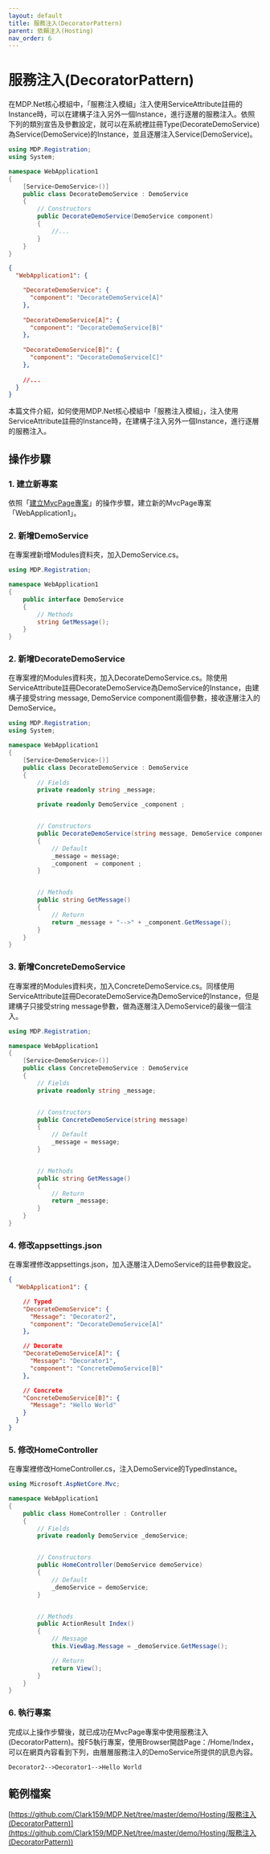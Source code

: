 ```yaml
---
layout: default
title: 服務注入(DecoratorPattern)
parent: 依賴注入(Hosting)
nav_order: 6
---
```


# 服務注入(DecoratorPattern)

在MDP.Net核心模組中，「服務注入模組」注入使用ServiceAttribute註冊的Instance時，可以在建構子注入另外一個Instance，進行逐層的服務注入。依照下列的類別宣告及參數設定，就可以在系統裡註冊Type(DecorateDemoService)為Service(DemoService)的Instance，並且逐層注入Service(DemoService)。

```csharp
using MDP.Registration;
using System;

namespace WebApplication1
{
    [Service<DemoService>()]
    public class DecorateDemoService : DemoService
    {
        // Constructors
        public DecorateDemoService(DemoService component)
        {
            //...
        }
    }
}
```

```json
{
  "WebApplication1": {

    "DecorateDemoService": {
      "component": "DecorateDemoService[A]"
    },
    
    "DecorateDemoService[A]": {
      "component": "DecorateDemoService[B]"
    },
    
    "DecorateDemoService[B]": {
      "component": "DecorateDemoService[C]"
    },
    
    //...
  }
}
```

本篇文件介紹，如何使用MDP.Net核心模組中「服務注入模組」，注入使用ServiceAttribute註冊的Instance時，在建構子注入另外一個Instance，進行逐層的服務注入。

## 操作步驟

### 1. 建立新專案

依照「[建立MvcPage專案](../../QuickStart/建立MvcPage專案/建立MvcPage專案.html)」的操作步驟，建立新的MvcPage專案「WebApplication1」。

### 2. 新增DemoService

在專案裡新增Modules資料夾，加入DemoService.cs。

```csharp
using MDP.Registration;

namespace WebApplication1
{
    public interface DemoService
    {
        // Methods
        string GetMessage();
    }
}
```

### 2. 新增DecorateDemoService

在專案裡的Modules資料夾，加入DecorateDemoService.cs。除使用ServiceAttribute註冊DecorateDemoService為DemoService的Instance，由建構子接受string message, DemoService component兩個參數，接收逐層注入的DemoService。

```csharp
using MDP.Registration;
using System;

namespace WebApplication1
{
    [Service<DemoService>()]
    public class DecorateDemoService : DemoService
    {
        // Fields
        private readonly string _message;

        private readonly DemoService _component ;


        // Constructors
        public DecorateDemoService(string message, DemoService component)
        {
            // Default
            _message = message;
            _component  = component ;
        }


        // Methods
        public string GetMessage()
        {
            // Return
            return _message + "-->" + _component.GetMessage();
        }
    }
}
```

### 3. 新增ConcreteDemoService

在專案裡的Modules資料夾，加入ConcreteDemoService.cs。同樣使用ServiceAttribute註冊DecorateDemoService為DemoService的Instance，但是建構子只接受string message參數，做為逐層注入DemoService的最後一個注入。

```csharp
using MDP.Registration;

namespace WebApplication1
{
    [Service<DemoService>()]
    public class ConcreteDemoService : DemoService
    {
        // Fields
        private readonly string _message;


        // Constructors
        public ConcreteDemoService(string message)
        {
            // Default
            _message = message;
        }


        // Methods
        public string GetMessage()
        {
            // Return
            return _message;
        }
    }
}
```

### 4. 修改appsettings.json

在專案裡修改appsettings.json，加入逐層注入DemoService的註冊參數設定。

```json
{
  "WebApplication1": {

    // Typed
    "DecorateDemoService": {
      "Message": "Decorator2",
      "component": "DecorateDemoService[A]"
    },

    // Decorate
    "DecorateDemoService[A]": {
      "Message": "Decorator1",
      "component": "ConcreteDemoService[B]"
    },

    // Concrete
    "ConcreteDemoService[B]": {
      "Message": "Hello World"
    }
  }
}
```

### 5. 修改HomeController

在專案裡修改HomeController.cs，注入DemoService的TypedInstance。

```csharp
using Microsoft.AspNetCore.Mvc;

namespace WebApplication1
{
    public class HomeController : Controller
    {
        // Fields
        private readonly DemoService _demoService;


        // Constructors
        public HomeController(DemoService demoService)
        {
            // Default
            _demoService = demoService;
        }


        // Methods
        public ActionResult Index()
        {
            // Message
            this.ViewBag.Message = _demoService.GetMessage();

            // Return
            return View();
        }
    }
}

```

### 6. 執行專案

完成以上操作步驟後，就已成功在MvcPage專案中使用服務注入(DecoratorPattern)。按F5執行專案，使用Browser開啟Page：/Home/Index，可以在網頁內容看到下列，由層層服務注入的DemoService所提供的訊息內容。

```
Decorator2-->Decorator1-->Hello World
```

## 範例檔案

[https://github.com/Clark159/MDP.Net/tree/master/demo/Hosting/服務注入(DecoratorPattern)](https://github.com/Clark159/MDP.Net/tree/master/demo/Hosting/服務注入(DecoratorPattern))